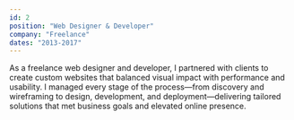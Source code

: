 ```yaml
---
id: 2
position: "Web Designer & Developer"
company: "Freelance"
dates: "2013-2017"
---
```


As a freelance web designer and developer, I partnered with clients to create custom websites that balanced visual impact with performance and usability. I managed every stage of the process—from discovery and wireframing to design, development, and deployment—delivering tailored solutions that met business goals and elevated online presence.